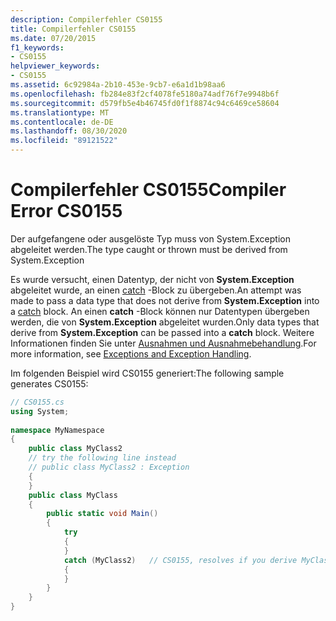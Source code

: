 ```yaml
---
description: Compilerfehler CS0155
title: Compilerfehler CS0155
ms.date: 07/20/2015
f1_keywords:
- CS0155
helpviewer_keywords:
- CS0155
ms.assetid: 6c92984a-2b10-453e-9cb7-e6a1d1b98aa6
ms.openlocfilehash: fb284e83f2cf4078fe5180a74adf76f7e9948b6f
ms.sourcegitcommit: d579fb5e4b46745fd0f1f8874c94c6469ce58604
ms.translationtype: MT
ms.contentlocale: de-DE
ms.lasthandoff: 08/30/2020
ms.locfileid: "89121522"
---
```

# <a name="compiler-error-cs0155"></a><span data-ttu-id="48b6c-103">Compilerfehler CS0155</span><span class="sxs-lookup"><span data-stu-id="48b6c-103">Compiler Error CS0155</span></span>
<span data-ttu-id="48b6c-104">Der aufgefangene oder ausgelöste Typ muss von System.Exception abgeleitet werden.</span><span class="sxs-lookup"><span data-stu-id="48b6c-104">The type caught or thrown must be derived from System.Exception</span></span>  
  
 <span data-ttu-id="48b6c-105">Es wurde versucht, einen Datentyp, der nicht von **System.Exception** abgeleitet wurde, an einen [catch](../language-reference/keywords/try-catch.md) -Block zu übergeben.</span><span class="sxs-lookup"><span data-stu-id="48b6c-105">An attempt was made to pass a data type that does not derive from **System.Exception** into a [catch](../language-reference/keywords/try-catch.md) block.</span></span> <span data-ttu-id="48b6c-106">An einen **catch** -Block können nur Datentypen übergeben werden, die von **System.Exception** abgeleitet wurden.</span><span class="sxs-lookup"><span data-stu-id="48b6c-106">Only data types that derive from **System.Exception** can be passed into a **catch** block.</span></span> <span data-ttu-id="48b6c-107">Weitere Informationen finden Sie unter [Ausnahmen und Ausnahmebehandlung](../programming-guide/exceptions/index.md).</span><span class="sxs-lookup"><span data-stu-id="48b6c-107">For more information, see [Exceptions and Exception Handling](../programming-guide/exceptions/index.md).</span></span>  
  
 <span data-ttu-id="48b6c-108">Im folgenden Beispiel wird CS0155 generiert:</span><span class="sxs-lookup"><span data-stu-id="48b6c-108">The following sample generates CS0155:</span></span>  
  
```csharp  
// CS0155.cs  
using System;  
  
namespace MyNamespace  
{  
    public class MyClass2  
    // try the following line instead  
    // public class MyClass2 : Exception  
    {  
    }  
    public class MyClass  
    {  
        public static void Main()  
        {  
            try  
            {  
            }  
            catch (MyClass2)   // CS0155, resolves if you derive MyClass2 from Exception  
            {  
            }  
        }  
    }  
}  
```
